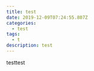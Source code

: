 ```yaml
---
title: test
date: 2019-12-09T07:24:55.807Z
categories:
  - test
tags:
  - t
description: test
---
```

testtest
